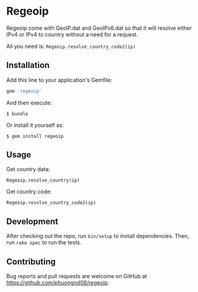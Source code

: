 # Regeoip

Regeoip come with GeoIP.dat and GeoIPv6.dat so that it will resolve
either IPv4 or IPv4 to country without a need for a request.

All you need is: `Regeoip.resolve_country_code2(ip)`

## Installation

Add this line to your application's Gemfile:

```ruby
gem 'regeoip'
```

And then execute:

    $ bundle

Or install it yourself as:

    $ gem install regeoip

## Usage

Get country data:

    Regeoip.resolve_country(ip)

Get country code:

    Regeoip.resolve_country_code2(ip)

## Development

After checking out the repo, run `bin/setup` to install dependencies. Then, run `rake spec` to run the tests.

## Contributing

Bug reports and pull requests are welcome on GitHub at https://github.com/phuongnd08/regeoip.

